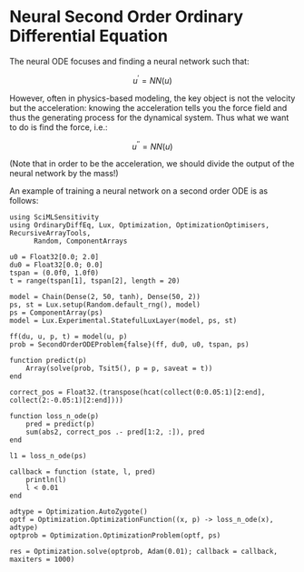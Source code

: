 # Neural Second Order Ordinary Differential Equation

The neural ODE focuses and finding a neural network such that:

```math
u^\prime = NN(u)
```

However, often in physics-based modeling, the key object is not the
velocity but the acceleration: knowing the acceleration tells you the force
field and thus the generating process for the dynamical system. Thus what we want
to do is find the force, i.e.:

```math
u^{\prime\prime} = NN(u)
```

(Note that in order to be the acceleration, we should divide the output of the
neural network by the mass!)

An example of training a neural network on a second order ODE is as follows:

```@example secondorderneural
using SciMLSensitivity
using OrdinaryDiffEq, Lux, Optimization, OptimizationOptimisers, RecursiveArrayTools,
      Random, ComponentArrays

u0 = Float32[0.0; 2.0]
du0 = Float32[0.0; 0.0]
tspan = (0.0f0, 1.0f0)
t = range(tspan[1], tspan[2], length = 20)

model = Chain(Dense(2, 50, tanh), Dense(50, 2))
ps, st = Lux.setup(Random.default_rng(), model)
ps = ComponentArray(ps)
model = Lux.Experimental.StatefulLuxLayer(model, ps, st)

ff(du, u, p, t) = model(u, p)
prob = SecondOrderODEProblem{false}(ff, du0, u0, tspan, ps)

function predict(p)
    Array(solve(prob, Tsit5(), p = p, saveat = t))
end

correct_pos = Float32.(transpose(hcat(collect(0:0.05:1)[2:end], collect(2:-0.05:1)[2:end])))

function loss_n_ode(p)
    pred = predict(p)
    sum(abs2, correct_pos .- pred[1:2, :]), pred
end

l1 = loss_n_ode(ps)

callback = function (state, l, pred)
    println(l)
    l < 0.01
end

adtype = Optimization.AutoZygote()
optf = Optimization.OptimizationFunction((x, p) -> loss_n_ode(x), adtype)
optprob = Optimization.OptimizationProblem(optf, ps)

res = Optimization.solve(optprob, Adam(0.01); callback = callback, maxiters = 1000)
```

